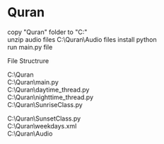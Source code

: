 # Quran
        

copy "Quran" folder to "C:\"                                                                                                                       
unzip audio files  C:\Quran\Audio files                                                                                                                                   install python                                                                                                                                                           
run main.py file                                                                                                                                      



File Structrure

C:\Quran                                                                                                                                                                       
C:\Quran\main.py                                                                                                                                                                 
C:\Quran\daytime_thread.py                                                                                                                                                       
C:\Quran\nighttime_thread.py                                                                                                                                                     
C:\Quran\SunriseClass.py

C:\Quran\SunsetClass.py                                                                                                                                                         
C:\Quran\weekdays.xml                                                                                                                                                          
C:\Quran\Audio                                                                                                                                                                                                                                                                                                                                                                                                                                                                   
